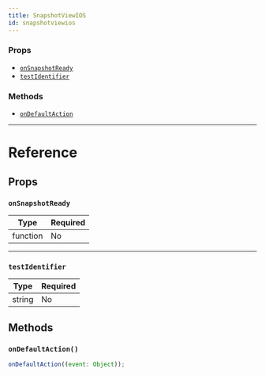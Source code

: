 ```yaml
---
title: SnapshotViewIOS
id: snapshotviewios
---
```


### Props

- [`onSnapshotReady`](snapshotviewios.md#onsnapshotready)
- [`testIdentifier`](snapshotviewios.md#testidentifier)

### Methods

- [`onDefaultAction`](snapshotviewios.md#ondefaultaction)

---

# Reference

## Props

### `onSnapshotReady`

| Type     | Required |
| -------- | -------- |
| function | No       |

---

### `testIdentifier`

| Type   | Required |
| ------ | -------- |
| string | No       |

## Methods

### `onDefaultAction()`

```jsx
onDefaultAction((event: Object));
```

